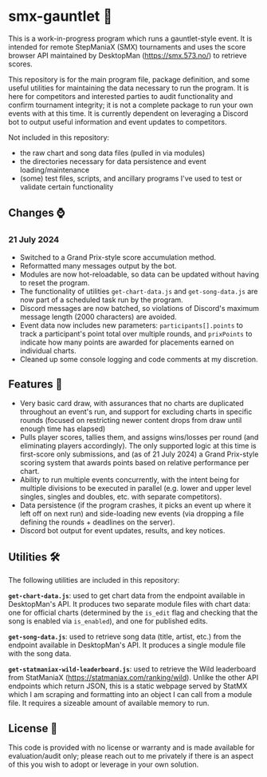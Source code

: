 # smx-gauntlet 🦵

This is a work-in-progress program which runs a gauntlet-style event. It is intended for remote StepManiaX (SMX) tournaments and uses the score browser API maintained by DesktopMan (https://smx.573.no/) to retrieve scores.

This repository is for the main program file, package definition, and some useful utilities for maintaining the data necessary to run the program. It is here for competitors and interested parties to audit functionality and confirm tournament integrity; it is not a complete package to run your own events with at this time. It is currently dependent on leveraging a Discord bot to output useful information and event updates to competitors.

Not included in this repository:
- the raw chart and song data files (pulled in via modules)
- the directories necessary for data persistence and event loading/maintenance
- (some) test files, scripts, and ancillary programs I've used to test or validate certain functionality

## Changes ⌚

### 21 July 2024
- Switched to a Grand Prix-style score accumulation method.
- Reformatted many messages output by the bot.
- Modules are now hot-reloadable, so data can be updated without having to reset the program.
- The functionality of utilities `get-chart-data.js` and `get-song-data.js` are now part of a scheduled task run by the program.
- Discord messages are now batched, so violations of Discord's maximum message length (2000 characters) are avoided.
- Event data now includes new parameters: `participants[].points` to track a participant's point total over multiple rounds, and `prixPoints` to indicate how many points are awarded for placements earned on individual charts.
- Cleaned up some console logging and code comments at my discretion.

## Features 🧰

- Very basic card draw, with assurances that no charts are duplicated throughout an event's run, and support for excluding charts in specific rounds (focused on restricting newer content drops from draw until enough time has elapsed)
- Pulls player scores, tallies them, and assigns wins/losses per round (and eliminating players accordingly). The only supported logic at this time is first-score only submissions, and (as of 21 July 2024) a Grand Prix-style scoring system that awards points based on relative performance per chart.
- Ability to run multiple events concurrently, with the intent being for multiple divisions to be executed in parallel (e.g. lower and upper level singles, singles and doubles, etc. with separate competitors).
- Data persistence (if the program crashes, it picks an event up where it left off on next run) and side-loading new events (via dropping a file defining the rounds + deadlines on the server).
- Discord bot output for event updates, results, and key notices.

## Utilities 🛠️

The following utilities are included in this repository:

**`get-chart-data.js`**: used to get chart data from the endpoint available in DesktopMan's API. It produces two separate module files with chart data: one for official charts (determined by the `is_edit` flag and checking that the song is enabled via `is_enabled`), and one for published edits.

**`get-song-data.js`**: used to retrieve song data (title, artist, etc.) from the endpoint available in DesktopMan's API. It produces a single module file with the song data.

**`get-statmaniax-wild-leaderboard.js`**: used to retrieve the Wild leaderboard from StatManiaX (https://statmaniax.com/ranking/wild). Unlike the other API endpoints which return JSON, this is a static webpage served by StatMX which I am scraping and formatting into an object I can call from a module file. It requires a sizeable amount of available memory to run.

## License 🕺

This code is provided with no license or warranty and is made available for evaluation/audit only; please reach out to me privately if there is an aspect of this you wish to adopt or leverage in your own solution.